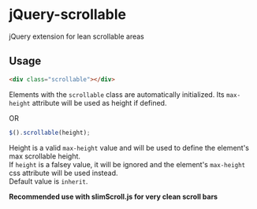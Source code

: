 # jQuery-scrollable

jQuery extension for lean scrollable areas

## Usage
```html
<div class="scrollable"></div>
```

Elements with the `scrollable` class are automatically initialized. Its `max-height` attribute will be used as height if defined.

OR

```javascript
$().scrollable(height);
```

Height is a valid `max-height` value and will be used to define the element's max scrollable height.<br>
If `height` is a falsey value, it will be ignored and the element's `max-height` css attribute will be used instead.<br>
Default value is `inherit`.

**Recommended use with slimScroll.js for very clean scroll bars**
